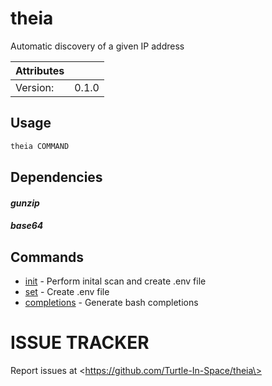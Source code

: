 # theia

Automatic discovery of a given IP address

| Attributes       | &nbsp;
|------------------|-------------
| Version:         | 0.1.0

## Usage

```bash
theia COMMAND
```

## Dependencies

#### *gunzip*



#### *base64*



## Commands

- [init](theia%20init) - Perform inital scan and create .env file
- [set](theia%20set) - Create .env file
- [completions](theia%20completions) - Generate bash completions

# ISSUE TRACKER
Report issues at \<https://github.com/Turtle-In-Space/theia\>

